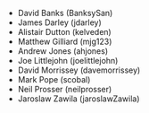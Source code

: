 * David Banks (BanksySan)
* James Darley (jdarley)
* Alistair Dutton (kelveden)
* Matthew Gilliard (mjg123)
* Andrew Jones (ahjones)
* Joe Littlejohn (joelittlejohn)
* David Morrissey (davemorrissey)
* Mark Pope (scobal)
* Neil Prosser (neilprosser)
* Jaroslaw Zawila (jaroslawZawila)
